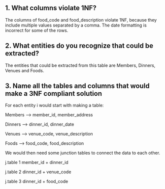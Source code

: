 ## 1. What columns violate 1NF?

The columns of food_code and food_description violate 1NF, because they include multiple values separated by a comma.
The date formatting is incorrect for some of the rows.

## 2. What entities do you recognize that could be extracted?

The entities that could be extracted from this table are Members, Dinners, Venues and Foods.

## 3. Name all the tables and columns that would make a 3NF compliant solution

For each entity i would start with making a table:

Members --> member_id, member_address

Dinners --> dinner_id, dinner_date

Venues --> venue_code, venue_description

Foods --> food_code, food_description

We would then need some junction tables to connect the data to each other.

j.table 1
member_id + dinner_id

j.table 2
dinner_id + venue_code

j.table 3
dinner_id + food_code
